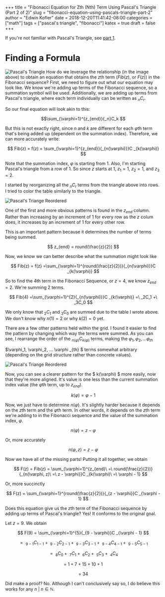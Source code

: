 +++
title = "Fibonacci Equation for Zth (Nth) Term Using Pascal's Triangle (Part 2 of 2)"
slug = "fibonacci-equation-using-pascals-triangle-part-2"
author = "Edwin Kofler"
date = 2018-12-20T11:41:42-08:00
categories = ["math"]
tags = ["pascal's triangle", "fibonacci"]
katex = true
draft = false
+++

If you're not familiar with Pascal's Triangle, see [part 1](/posts/fibonacci-equation-using-pascals-triangle-part-1/).

# Finding a Formula

![Pascal's Triangle](/image/pascals-triangle/pascals-triangle-2.png)
How do we leverage the relationship (in the image above) to obtain an equation that obtains the $z$th term ($Fib(z)$, or $F(z)$) in the Fibonacci sequence? First, we need to figure out what our equation may look like. We know we're adding up terms of the Fibonacci sequence, so a summation symbol will be used. Additionally, we are adding up terms from Pascal's triangle, where each term individually can be written as $_nC_r$.

So our final equation will look akin to this:

$$\sum_{\varphi=1}^{z_{end}}{_n}C_k $$

But this is not exactly right, since $n$ and $k$ are different for each $\varphi$th term that's being added up (dependent on the summation index). Therefore, we can more accurately write:

$$ Fib(z) = f(z) = \sum_{\varphi=1}^{z_{end}}{_{n(\varphi)}}C _{k(\varphi)} $$

Note that the summation index, $\varphi$ is starting from $1$. Also, I'm starting Pascal's triangle from a row of 1. So since $z$ starts at 1, $z_1 = 1$, $z_2 = 1$, and $z_3 = 2$.

I started by reorganizing all the $_nC_r$ terms from the triangle above into rows. I tried to color the table similarly to the triangle.

![Pascal's Triange Reordered](/image/pascals-triangle/pascals-triangle-3.png)

One of the first and more obvious patterns is found in the $z_{end}$ column. Rather than increasing by an increment of $1$ for every row as the $z$ colum does, it increases by an increment of $1$ for every other row.

This is an important pattern because it determines the number of terms being summed.

$$ z_{end} = round(\frac{z}{2}) $$

Now, we know we can better describe what the summation might look like

$$ Fib(z) = f(z) =\sum_{\varphi=1}^{round(\frac{z}{2})}{_{n(\varphi)}}C _{k(\varphi)} $$

So to find the $4$th term in the Fibonacci Sequence, or $z = 4$, we know $z_{end} = 2$. We're summing $2$ terms.

$$ Fib(4) =\sum_{\varphi=1}^{2}{_{n(\varphi)}}C _{k(\varphi)} =\ _2C_1 +\ _3C_0 $$

We only know that $_2C_1$ and $_3C_0$ are summed due to the table I wrote above. We don't know why $n(1) = 2$ or why $k(2) = 0$ yet.

There are a few other patterns held within the grid. I found it easier to find the pattern by changing which way the terms were summed. As you can see, I rearrange the order of the ${_{n(\varphi)}}C _{k(\varphi)}$ terms, making the $\varphi_1, \varphi_2, \ldots {\varphi} _{th}$

 $\varphi_1, \varphi_2, ... \varphi _{th} $ terms somewhat arbitrary (depending on the grid structure rather than concrete values).

![Pascal's Triange Reordered](/image/pascals-triangle/pascals-triangle-4.png)

Now, you can see a clearer pattern for the $ k(\varphi) $ more easily, now that they're more aligned. It's value is one less than the current summation index value (the $\varphi$th term, up to $z_{end}$).

$$ k(\varphi) = \varphi - 1 $$

Now, we just have to determine $n(\varphi)$. It's slightly harder because it depends on the $z$th term and the $\varphi$th term. In other words, it depends on the $z$th term we're adding to in the Fibonacci sequence and the value of the summation index, $\varphi$.

$$ n(\varphi) = z - \varphi $$

Or, more accurately

$$ n(\varphi, z) = z - \varphi $$

Now we have all of the missing parts! Putting it all together, we obtain

$$ F(z) = Fib(z) = \sum_{\varphi=1}^{z_{end}\ =\  round(\frac{z}{2})} {_{n(\varphi, z)\  =\  z - \varphi}}C _{k(\varphi)\  =\  \varphi - 1} $$

Or, more succinctly

$$ F(z) = \sum_{\varphi=1}^{round(\frac{z}{2})}{_{z - \varphi}}C _{\varphi - 1} $$

Does this equation give us the $z$th term of the Fibonacci sequence by adding up terms of Pascal's triangle? Yes! It conforms to the original goal.

Let $z = 9$. We obtain

$$ F(9) = \sum_{\varphi=1}^{5}{_{9 - \varphi}}C _{\varphi - 1} $$

$$
=\ _{9 - 1}C _{1 - 1} +
   \ _{9 - 2}C _{2 - 1} +
   \ _{9 - 3}C _{3 - 1} +
   \ _{9 - 4}C _{4 - 1} +
   \ _{9 - 5}C _{5 - 1}
$$

$$
=\ _{8}C _{0} +
\ _{7}C _{1} +
\ _{6}C _{2} +
\ _{5}C _{3} +
\ _{4}C _{4}
$$

$$=\ 1 + 7 + 15 + 10 + 1$$

$$=\ 34$$

Did make a proof? No.
Although I can't conclusively say so, I do believe this works for any $n\ |\ n \in \mathbb{N}$.
